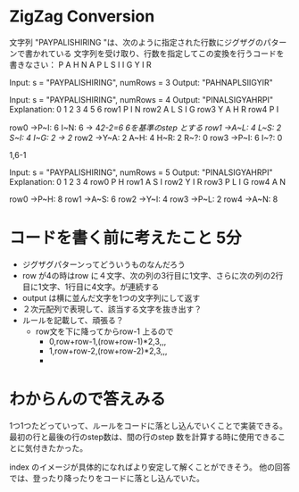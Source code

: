 # ZigZag Conversion

文字列 "PAYPALISHIRING "は、次のように指定された行数にジグザグのパターンで書かれている
文字列を受け取り、行数を指定してこの変換を行うコードを書きなさい：
P   A   H   N
A P L S I I G
Y   I   R


Input: s = "PAYPALISHIRING", numRows = 3
Output: "PAHNAPLSIIGYIR"


Input: s = "PAYPALISHIRING", numRows = 4
Output: "PINALSIGYAHRPI"
Explanation:
     0 1 2 3 4 5 6 
row1 P     I     N
row2 A   L S   I G
row3 Y A   H R
row4 P     I

row0 ->P~I: 6 I~N: 6               -> 4*2-2=6 6を基準のstep とする
row1 ->A~L: 4 L~S: 2 S~I: 4 I~G: 2 -> 2*
row2 ->Y~A: 2 A~H: 4 H~R: 2 R~?: 0
row3 ->P~I: 6 I~?: 0

1,6-1

Input: s = "PAYPALISHIRING", numRows = 5
Output: "PINALSIGYAHRPI"
Explanation:
     0 1 2 3 4
row0 P       H
row1 A     S I
row2 Y   I   R
row3 P L     I G
row4 A       N

row0 ->P~H: 8
row1 ->A~S: 6
row2 ->Y~I: 4
row3 ->P~L: 2 
row4 ->A~N: 8

# コードを書く前に考えたこと 5分
- ジグザグパターンってどういうものなんだろう
- row が4の時はrow に４文字、次の列の3行目に1文字、さらに次の列の2行目に1文字、1行目に4文字。が連続する
- output は横に並んだ文字を1つの文字列にして返す
- ２次元配列で表現して、該当する文字を抜き出す？
- ルールを記載して、頑張る？
  - row文を下に降ってからrow-1 上るので
    - 0,row+row-1,(row+row-1)*2,3,,,
    - 1,row+row-2,(row+row-2)*2,3,,,
    - 
# わからんので答えみる
1つ1つたどっていって、ルールをコードに落とし込んでいくことで実装できる。
最初の行と最後の行のstep数は、間の行のstep 数を計算する時に使用できることに気付きたかった。

index のイメージが具体的になればより安定して解くことができそう。
他の回答では、登ったり降ったりをコードに落とし込んでいた。
